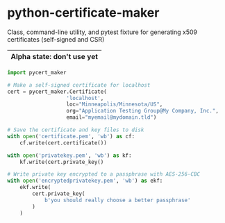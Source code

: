 # python-certificate-maker

Class, command-line utility, and pytest fixture for generating x509 certificates (self-signed and CSR)

| **Alpha state: don't use yet** |
|--------------------------------|

```python
import pycert_maker

# Make a self-signed certificate for localhost
cert = pycert_maker.Certificate(
                   'localhost',
                   loc="Minneapolis/Minnesota/US",
                   org="Application Testing Group@My Company, Inc.",
                   email="myemail@mydomain.tld")

# Save the certificate and key files to disk
with open('certificate.pem', 'wb') as cf:
    cf.write(cert.certificate())

with open('privatekey.pem', 'wb') as kf:
    kf.write(cert.private_key()

# Write private key encrypted to a passphrase with AES-256-CBC
with open('encryptedprivatekey.pem', 'wb') as ekf:
    ekf.write(
        cert.private_key(
            b'you should really choose a better passphrase'
        )
    )

```